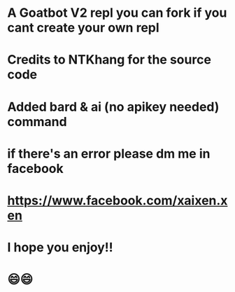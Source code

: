 # A Goatbot V2 repl you can fork if you cant create your own repl
# Credits to NTKhang for the source code
# Added bard & ai (no apikey needed) command
# if there's an error please dm me in facebook
# https://www.facebook.com/xaixen.xen
# I hope you enjoy!!
# 😄😄